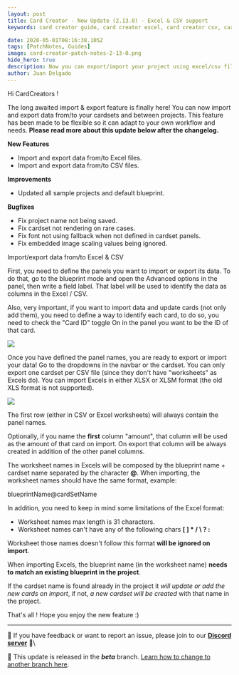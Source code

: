 ```yaml
---
layout: post
title: Card Creator - New Update (2.13.0) - Excel & CSV support
keywords: card creator guide, card creator excel, card creator csv, card creator tutorial

date: 2020-05-01T08:16:38.105Z
tags: [PatchNotes, Guides]
image: card-creator-patch-notes-2-13-0.png
hide_hero: true
description: Now you can export/import your project using excel/csv files
author: Juan Delgado
---
```

Hi CardCreators !

The long awaited import & export feature is finally here! You can now import and export data from/to your cardsets and between projects. This feature has been made to be flexible so it can adapt to your own workflow and needs. **Please read more about this update below after the changelog.**

**New Features**

* Import and export data from/to Excel files.
* Import and export data from/to CSV files.

**Improvements**

* Updated all sample projects and default blueprint.

**Bugfixes**

* Fix project name not being saved.
* Fix cardset not rendering on rare cases.
* Fix font not using fallback when not defined in cardset panels.
* Fix embedded image scaling values being ignored.

Import/export data from/to Excel & CSV


First, you need to define the panels you want to import or export its data. To do that, go to the blueprint mode and open the Advanced options in the panel, then write a field label. That label will be used to identify the data as columns in the Excel / CSV.

Also, very important, if you want to import data and update cards (not only add them), you need to define a way to identify each card, to do so, you need to check the "Card ID" toggle On in the panel you want to be the ID of that card.

![](https://cdn.cloudflare.steamstatic.com/steamcommunity/public/images/clans/28448748/b214491af6d8a4624b31a3dfd094d4fe833bdec0.png)

Once you have defined the panel names, you are ready to export or import your data! Go to the dropdowns in the navbar or the cardset. You can only export one cardset per CSV file (since they don't have "worksheets" as Excels do). You can import Excels in either XLSX or XLSM format (the old XLS format is not supported).

![](https://cdn.cloudflare.steamstatic.com/steamcommunity/public/images/clans/28448748/0894a35c391feff5be6bd40e5c33bffc4de01640.png)

The first row (either in CSV or Excel worksheets) will always contain the panel names.

Optionally, if you name the **first** column "amount", that column will be used as the amount of that card on import. On export that column will be always created in addition of the other panel columns.

The worksheet names in Excels will be composed by the blueprint name + cardset name separated by the character **@**. When importing, the worksheet names should have the same format, example:

blueprintName@cardSetName

In addition, you need to keep in mind some limitations of the Excel format:

* Worksheet names max length is 31 characters.
* Worksheet names can't have any of the following chars **\[ ] * / \ ? :**


Worksheet those names doesn't follow this format **will be ignored on import**.

When importing Excels, the blueprint name (in the worksheet name) **needs to match an existing blueprint in the project**.

If the cardset name is found already in the project it *will update or add the new cards on import*, if not, *a new cardset will be created* with that name in the project.

That's all ! Hope you enjoy the new feature :)


---

📌 If you have feedback or want to report an issue, please join to our **[Discord server](http://discord.gg/pixelatto)** 💬\

📌 This update is released in the ***beta*** branch. [Learn how to change to another branch here](/blog/beta-and-legacy-versions).